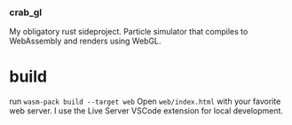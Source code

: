 ### crab_gl
My obligatory rust sideproject.
Particle simulator that compiles to WebAssembly and renders using WebGL.


# build
run `wasm-pack build --target web`
Open `web/index.html` with your favorite web server. I use the Live Server VSCode extension for local development. 